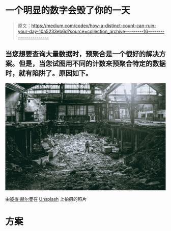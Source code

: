 # 一个明显的数字会毁了你的一天

> 原文：<https://medium.com/codex/how-a-distinct-count-can-ruin-your-day-10a5233eb6d?source=collection_archive---------16----------------------->

## 当您想要查询大量数据时，预聚合是一个很好的解决方案。但是，当您试图用不同的计数来预聚合特定的数据时，就有陷阱了。原因如下。

![](img/fc11461562bc92b0e9af91e3f1c98820.png)

由[彼得·赫尔曼](https://unsplash.com/@tama66?utm_source=medium&utm_medium=referral)在 [Unsplash](https://unsplash.com?utm_source=medium&utm_medium=referral) 上拍摄的照片

# 方案